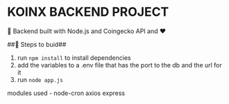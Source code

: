 # KOINX BACKEND PROJECT #

🚀 Backend built with Node.js and Coingecko API and ❤️



##🔨 Steps to buid##

1. run ```npm install``` to install dependencies
2. add the variables to a .env file that has the port to the db and the url for it
3. run ```node app.js```

modules used - node-cron axios express 
